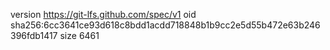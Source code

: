 version https://git-lfs.github.com/spec/v1
oid sha256:6cc3641ce93d618c8bdd1acdd718848b1b9cc2e5d55b472e63b246396fdb1417
size 6461
